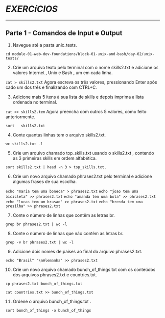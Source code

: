 # *EXERCíCIOS*

----

## **Parte 1 - Comandos de Input e Output**

1. Navegue até a pasta unix_tests.

`cd module-01-web-dev-foundations/block-01-unix-and-bash/day-02/unix-tests/`

2. Crie um arquivo texto pelo terminal com o nome skills2.txt e adicione os valores Internet , Unix e Bash , um em cada linha.

`cat > skills2.txt` Agora escreva os três valores, pressionando Enter após cado um dos três e finalizando com CTRL+C.

3. Adicione mais 5 itens à sua lista de skills e depois imprima a lista ordenada no terminal.

`cat >> skills2.tem` Agora preencha com outros 5 valores, como feito anteriormente.

`sort	skills2.txt`

4. Conte quantas linhas tem o arquivo skills2.txt.

`wc skills2.txt -l`

5. Crie um arquivo chamado top_skills.txt usando o skills2.txt , contendo as 3 primeiras skills em ordem alfabética.

`sort skills2.txt | head -n 3 > top_skills.txt.`

6. Crie um novo arquivo chamado phrases2.txt pelo terminal e adicione algumas frases de sua escolha.

`echo "maria tem uma boneca" > phrases2.txt`
`echo "joao tem uma bicicleta" >> phrases2.txt`
`echo "amanda tem uma bola" >> phrases2.txt`
`echo "lucas tem um brasao" >> phrases2.txt`
`echo "brenda tem uma presilha" >> phrases2.txt`

7. Conte o número de linhas que contêm as letras br.

`grep br phrases2.txt | wc -l`

8. Conte o número de linhas que não contêm as letras br.

`grep -v br phrases2.txt | wc -l`

9. Adicione dois nomes de países ao final do arquivo phrases2.txt.

`echo "Brasil" "\nAlemanha" >> phrases2.txt`

10. Crie um novo arquivo chamado bunch_of_things.txt com os conteúdos dos arquivos phrases2.txt e countries.txt.

`cp phrases2.txt bunch_of_things.txt`

`cat countries.txt >> bunch_of_things.txt`

11. Ordene o arquivo bunch_of_things.txt .

`sort bunch_of_things -o bunch_of_things`